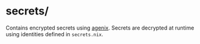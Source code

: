 # secrets/

Contains encrypted secrets using [agenix](https://github.com/ryantm/agenix). Secrets are decrypted at runtime using identities defined in `secrets.nix`.